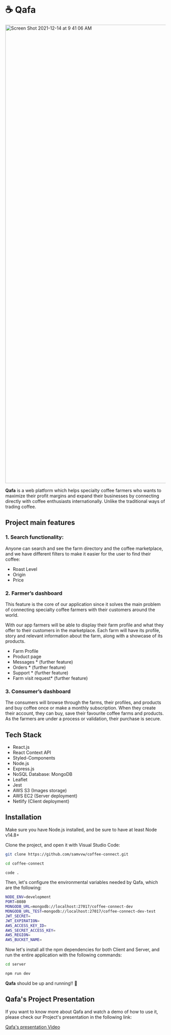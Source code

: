 # :coffee: Qafa

<img width="1438" alt="Screen Shot 2021-12-14 at 9 41 06 AM" src="https://user-images.githubusercontent.com/10744642/146051361-5b22f1cc-63da-44a1-bda0-0294eaac7f94.png">

**Qafa** is a web platform which helps specialty coffee farmers who wants to maximize their profit margins and expand their businesses by connecting directly with coffee enthusiasts internationally. Unlike the traditional ways of trading coffee. 

## Project main features

### 1. Search functionality: 

Anyone can search and see the farm directory and the coffee marketplace, and we have different filters to make it easier for the user to find their coffee: 
- Roast Level 
- Origin 
- Price

### 2. Farmer’s dashboard

This feature is the core of our application since it solves the main problem of connecting specialty coffee farmers with their customers around the world.  

With our app farmers will be able to display their farm profile and what they offer to their customers in the marketplace. Each farm will have its profile, story and relevant information about the farm, along with a showcase of its products. 
- Farm Profile 
- Product page 
- Messages * (further feature) 
- Orders * (further feature) 
- Support * (further feature) 
- Farm visit request* (further feature) 

### 3. Consumer’s dashboard

The consumers will browse through the farms, their profiles, and products and buy coffee once or make a monthly subscription. When they create their account, they can buy, save their favourite coffee farms and products. As the farmers are under a process or validation, their purchase is secure. 

## Tech Stack
- React.js
- React Context API
- Styled-Components
- Node.js
- Express.js
- NoSQL Database: MongoDB
- Leaflet
- Jest
- AWS S3 (Images storage)
- AWS EC2 (Server deployment)
- Netlify (Client deployment)

## Installation

Make sure you have Node.js installed, and be sure to have at least Node v14.8+

Clone the project, and open it with Visual Studio Code:

```bash
git clone https://github.com/samvvw/coffee-connect.git

cd coffee-connect

code .
```

Then, let's configure the environmental variables needed by Qafa, which are the following:

```bash
NODE_ENV=development
PORT=8080
MONGODB_URL=mongodb://localhost:27017/coffee-connect-dev
MONGODB_URL_TEST=mongodb://localhost:27017/coffee-connect-dev-test
JWT_SECRET=
JWT_EXPIRATION=
AWS_ACCESS_KEY_ID=
AWS_SECRET_ACCESS_KEY=
AWS_REGION=
AWS_BUCKET_NAME=
```

Now let's install all the npm dependencies for both Client and Server, and run the entire application with the following commands:

```bash
cd server

npm run dev
```

**Qafa** should be up and running!! :rocket:

## Qafa's Project Presentation

If you want to know more about Qafa and watch a demo of how to use it, please check our Project's presentation in the following link:

[Qafa's presentation Video](https://www.youtube.com/watch?v=zMaUMyqxssc)
